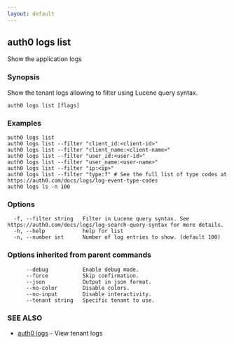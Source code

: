 ```yaml
---
layout: default
---
```

## auth0 logs list

Show the application logs

### Synopsis

Show the tenant logs allowing to filter using Lucene query syntax.

```
auth0 logs list [flags]
```

### Examples

```
auth0 logs list
auth0 logs list --filter "client_id:<client-id>"
auth0 logs list --filter "client_name:<client-name>"
auth0 logs list --filter "user_id:<user-id>"
auth0 logs list --filter "user_name:<user-name>"
auth0 logs list --filter "ip:<ip>"
auth0 logs list --filter "type:f" # See the full list of type codes at https://auth0.com/docs/logs/log-event-type-codes
auth0 logs ls -n 100
```

### Options

```
  -f, --filter string   Filter in Lucene query syntax. See https://auth0.com/docs/logs/log-search-query-syntax for more details.
  -h, --help            help for list
  -n, --number int      Number of log entries to show. (default 100)
```

### Options inherited from parent commands

```
      --debug           Enable debug mode.
      --force           Skip confirmation.
      --json            Output in json format.
      --no-color        Disable colors.
      --no-input        Disable interactivity.
      --tenant string   Specific tenant to use.
```

### SEE ALSO

* [auth0 logs](auth0_logs.md)	 - View tenant logs

